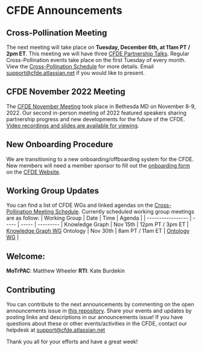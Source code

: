 # CFDE Announcements

## Cross-Pollination Meeting
The next meeting will take place on **Tuesday, December 6th, at 11am PT / 2pm ET**.  This meeting we will have three [CFDE Partnership Talks](https://docs.google.com/document/d/1fxySKeOsQrHs8OyXY0z-Jv5KUbOrpzE7AcmziB9W8so/edit?usp=sharing). Regular Cross-Pollination events take place on the first Tuesday of every month. View the [Cross-Pollination Schedule](https://docs.google.com/spreadsheets/d/1hQAeOLkivUZZnwZ_KxfGw3neezMaWbrPk9nnFiKfQGA/edit?usp=sharing) for more details. Email [support@cfde.atlassian.net](mailto:support@cfde.atlassian.net) if you would like to present.

## CFDE November 2022 Meeting
The [CFDE November Meeting](https://nih-cfde.github.io/2022-nov-meeting/) took place in Bethesda MD on November 8-9, 2022. Our second in-person meeting of 2022 featured speakers sharing partnership progress and new developments for the future of the CFDE. [Video recordings and slides are available for viewing](https://docs.google.com/document/d/1wCQvqNFgIpf33dZggorIX3SMNMj6y8SOJAH18QUb-HY/edit?usp=sharing).

## New Onboarding Procedure
We are transitioning to a new onboarding/offboarding system for the CFDE. New members will need a member sponsor to fill out the [onboarding form](https://www.nih-cfde.org/onboarding-form/) on the [CFDE Website](https://www.nih-cfde.org/). 

## Working Group Updates
You can find a list of CFDE WGs and linked agendas on the [Cross-Pollination Meeting Schedule](https://docs.google.com/spreadsheets/d/1hQAeOLkivUZZnwZ_KxfGw3neezMaWbrPk9nnFiKfQGA/edit?usp=sharing). Currently scheduled working group meetings are as follow: 
| Working Group | Date | Time | Agenda |
| ----------------- | ----- | ----- | --------- | 
Knowledge Graph | Nov 15th | 12pm PT / 3pm ET | [Knowledge Graph WG](https://docs.google.com/document/d/1WvpkLxWPW0XxZsam6jEJeEUQr2sQ0EWC/edit?usp=sharing&ouid=111367545760360703840&rtpof=true&sd=true)
Ontology | Nov 30th  | 8am PT / 11am ET | [Ontology WG](https://docs.google.com/document/d/1VoHHBeWfol6XNJa3kzOnOFuTaIrcLYbqKYQcOnj1oh4/edit?usp=sharing) |

## Welcome:
**MoTrPAC**: Matthew Wheeler
**RTI**: Kate Burdekin

## Contributing
You can contribute to the next announcements by commenting on the open announcements issue in [this repository](https://github.com/nih-cfde/announcements/issues). Share your events and updates by posting links and descriptions in our announcements issue! If you have questions about these or other events/activities in the CFDE, contact our helpdesk at support@cfde.atlassian.net

Thank you all for your efforts and have a great week!

